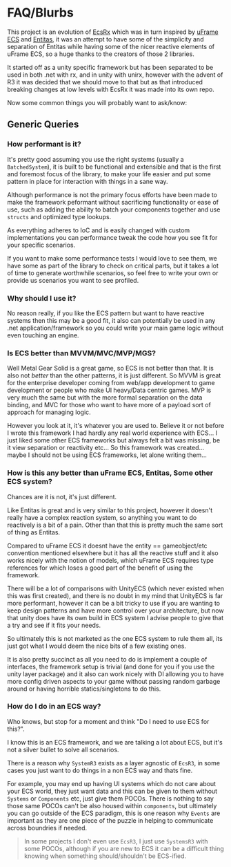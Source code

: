 # FAQ/Blurbs

This project is an evolution of [EcsRx](https://github.com/EcsRx/ecsrx) which was in turn inspired by [uFrame ECS](https://github.com/micahosborne/uFrame) and [Entitas](https://github.com/sschmid/Entitas-CSharp), it was an attempt to have some of the simplicity and separation of Entitas while having some of the nicer reactive elements of uFrame ECS, so a huge thanks to the creators of those 2 libraries.

It started off as a unity specific framework but has been separated to be used in both .net with rx, and in unity with unirx, however with the advent of R3 it was decided that we should move to that but as that introduced breaking changes at low levels with EcsRx it was made into its own repo.

Now some common things you will probably want to ask/know:

## Generic Queries

### How performant is it?

It's pretty good assuming you use the right systems (usually a `BatchedSystem`), it is built to be functional and extensible and that is the first and foremost focus of the library, to make your life easier and put some pattern in place for interaction with things in a sane way. 

Although performance is not the primary focus efforts have been made to make the framework peformant without sacrificing functionality or ease of use, such as adding the ability to batch your components together and use `structs` and optimized type lookups.

As everything adheres to IoC and is easily changed with custom implementations you can performance tweak the code how you see fit for your specific scenarios.

If you want to make some performance tests I would love to see them, we have some as part of the library to check on critical parts, but it takes a lot of time to generate worthwhile scenarios, so feel free to write your own or provide us scenarios you want to see profiled.

### Why should I use it?

No reason really, if you like the ECS pattern but want to have reactive systems then this may be a good fit, it also can potentially be used in any .net application/framework so you could write your main game logic without even touching an engine.

### Is ECS better than MVVM/MVC/MVP/MGS?

Well Metal Gear Solid is a great game, so ECS is not better than that. It is also not *better* than the other patterns, it is just different. So MVVM is great for the enterprise developer coming from web/app development to game development or people who make UI heavy/Data centric games. MVP is very much the same but with the more formal separation on the data binding, and MVC for those who want to have more of a payload sort of approach for managing logic.

However you look at it, it's whatever you are used to. Believe it or not before I wrote this framework I had hardly any real world experience with ECS... I just liked some other ECS frameworks but always felt a bit was missing, be it view separation or reactivity etc... So this framework was created... maybe I should not be using ECS frameworks, let alone writing them...

### How is this any better than uFrame ECS, Entitas, Some other ECS system?

Chances are it is not, it's just different. 

Like Entitas is great and is very similar to this project, however it doesn't really have a complex reaction system, so anything you want to do reactively is a bit of a pain. Other than that this is pretty much the same sort of thing as Entitas. 

Compared to uFrame ECS it doesnt have the entity == gameobject/etc convention mentioned elsewhere but it has all the reactive stuff and it also works nicely with the notion of models, which uFrame ECS requires type references for which loses a good part of the benefit of using the framework.

There will be a lot of comparisons with UnityECS (which never existed when this was first created), and there is no doubt in my mind that UnityECS is far more performant, however it can be a bit tricky to use if you are wanting to keep design patterns and have more control over your architecture, but now that unity does have its own build in ECS system I advise people to give that a try and see if it fits your needs.

So ultimately this is not marketed as the one ECS system to rule them all, its just got what I would deem the nice bits of a few existing ones.

It is also pretty succinct as all you need to do is implement a couple of interfaces, the framework setup is trivial (and done for you if you use the unity layer package) and it also can work nicely with DI allowing you to have more config driven aspects to your game without passing random garbage around or having horrible statics/singletons to do this.

### How do I do <some not very ECS thing> in an ECS way?

Who knows, but stop for a moment and think "Do I need to use ECS for this?".

I know this is an ECS framework, and we are talking a lot about ECS, but it's not a silver bullet to solve all scenarios.

There is a reason why `SystemR3` exists as a layer agnostic of `EcsR3`, in some cases you just want to do things in a non ECS way and thats fine.

For example, you may end up having UI systems which do not care about your ECS world, they just want data and this can be given to them without `Systems` or `Components` etc, just give them POCOs. There is nothing to say those same POCOs can't be also housed within `components`, but ultimately you can go outside of the ECS paradigm, this is one reason why `Events` are important as they are one piece of the puzzle in helping to communicate across boundries if needed.

> In some projects I don't even use `EcsR3`, I just use `SystemsR3` with some POCOs, although if you are new to ECS it can be a difficult thing knowing when something should/shouldn't be ECS-ified. 